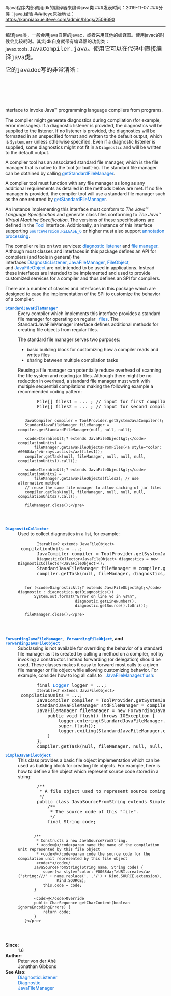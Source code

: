 #java程序内部调用jdk的编译器来编译java类
###发表时间：2019-11-07
###分类：java,经验
###iteye原始地址：<a href="https://kanpiaoxue.iteye.com/admin/blogs/2509690" target="_blank">https://kanpiaoxue.iteye.com/admin/blogs/2509690</a>

---

<div class="iteye-blog-content-contain" style="font-size: 14px;"> 
 <p>编译java类，一般会用java自带的javac，或者采用其他的编译器。使用javac的时候会比较耗时。其实jdk自身就带有编译器的功能类：javax.tools.<span style="font-family: 'Courier New'; font-size: 18px;">JavaCompiler.java。使用它可以在代码中直接编译java类。</span></p> 
 <p><span style="font-family: 'Courier New'; font-size: 18px;">它的javadoc写的非常清晰：</span></p> 
 <p>&nbsp;</p> 
 <p>&nbsp;</p> 
 <p>&nbsp;</p> 
 <p style="">nterface to invoke Java™ programming language compilers from programs.</p> 
 <p style="">The compiler might generate diagnostics during compilation (for example, error messages). If a diagnostic listener is provided, the diagnostics will be supplied to the listener. If no listener is provided, the diagnostics will be formatted in an unspecified format and written to the default output, which is<span class="Apple-converted-space">&nbsp;</span><code>System.err</code><span class="Apple-converted-space">&nbsp;</span>unless otherwise specified. Even if a diagnostic listener is supplied, some diagnostics might not fit in a<span class="Apple-converted-space">&nbsp;</span><code>Diagnostic</code><span class="Apple-converted-space">&nbsp;</span>and will be written to the default output.</p> 
 <p style="">A compiler tool has an associated standard file manager, which is the file manager that is native to the tool (or built-in). The standard file manager can be obtained by calling<span class="Apple-converted-space">&nbsp;</span><a style="color: #0068da;">getStandardFileManager</a>.</p> 
 <p style="">A compiler tool must function with any file manager as long as any additional requirements as detailed in the methods below are met. If no file manager is provided, the compiler tool will use a standard file manager such as the one returned by<span class="Apple-converted-space">&nbsp;</span><a style="color: #0068da;">getStandardFileManager</a>.</p> 
 <p style="">An instance implementing this interface must conform to<span class="Apple-converted-space">&nbsp;</span><cite>The Java™ Language Specification</cite><span class="Apple-converted-space">&nbsp;</span>and generate class files conforming to<span class="Apple-converted-space">&nbsp;</span><cite>The Java™ Virtual Machine Specification</cite>. The versions of these specifications are defined in the<span class="Apple-converted-space">&nbsp;</span><a style="color: #0068da;">Tool</a><span class="Apple-converted-space">&nbsp;</span>interface. Additionally, an instance of this interface supporting<span class="Apple-converted-space">&nbsp;</span><code><a style="color: #0068da;">SourceVersion.RELEASE_6</a></code><span class="Apple-converted-space">&nbsp;</span>or higher must also support<span class="Apple-converted-space">&nbsp;</span><a style="color: #0068da;">annotation processing</a>.</p> 
 <p style="">The compiler relies on two services:<span class="Apple-converted-space">&nbsp;</span><a style="color: #0068da;">diagnostic listener</a><span class="Apple-converted-space">&nbsp;</span>and<span class="Apple-converted-space">&nbsp;</span><a style="color: #0068da;">file manager</a>. Although most classes and interfaces in this package defines an API for compilers (and tools in general) the interfaces<span class="Apple-converted-space">&nbsp;</span><a style="color: #0068da;">DiagnosticListener</a>,<span class="Apple-converted-space">&nbsp;</span><a style="color: #0068da;">JavaFileManager</a>,<span class="Apple-converted-space">&nbsp;</span><a style="color: #0068da;">FileObject</a>, and<span class="Apple-converted-space">&nbsp;</span><a style="color: #0068da;">JavaFileObject</a><span class="Apple-converted-space">&nbsp;</span>are not intended to be used in applications. Instead these interfaces are intended to be implemented and used to provide customized services for a compiler and thus defines an SPI for compilers.</p> 
 <p style="">There are a number of classes and interfaces in this package which are designed to ease the implementation of the SPI to customize the behavior of a compiler:</p> 
 <dl style=""> 
  <dt style="font-size: 1em; margin-top: 0px; margin-bottom: 0px; font-weight: bold;">
   <code><a style="color: #0068da;">StandardJavaFileManager</a></code>
  </dt> 
  <dd style="font-size: 1em;">
   Every compiler which implements this interface provides a standard file manager for operating on regular
   <span class="Apple-converted-space">&nbsp;</span>
   <a style="color: #0068da;">files</a>. The StandardJavaFileManager interface defines additional methods for creating file objects from regular files. 
   <p style="font-size: 1em; margin-top: 1em; margin-bottom: 1em;">The standard file manager serves two purposes:</p> 
   <ul style="font-size: 1em; margin-bottom: 1em; margin-left: 1em; padding-left: 1em;"> 
    <li style="font-size: 1em; margin-bottom: 0px;">basic building block for customizing how a compiler reads and writes files</li> 
    <li style="font-size: 1em; margin-bottom: 0px;">sharing between multiple compilation tasks</li> 
   </ul> 
   <p style="font-size: 1em; margin-top: 1em; margin-bottom: 1em;">Reusing a file manager can potentially reduce overhead of scanning the file system and reading jar files. Although there might be no reduction in overhead, a standard file manager must work with multiple sequential compilations making the following example a recommended coding pattern:</p> 
   <pre>       File[] files1 = ... ; // input for first compilation task
       File[] files2 = ... ; // input for second compilation task

       JavaCompiler compiler = ToolProvider.getSystemJavaCompiler();
       StandardJavaFileManager fileManager = compiler.getStandardFileManager(null, null, null);

       <code>Iterable&lt;? extends JavaFileObject&gt;</code> compilationUnits1 =
           fileManager.getJavaFileObjectsFromFiles(<a style="color: #0068da;">Arrays.asList</a>(files1));
       compiler.getTask(null, fileManager, null, null, null, compilationUnits1).call();

       <code>Iterable&lt;? extends JavaFileObject&gt;</code> compilationUnits2 =
           fileManager.getJavaFileObjects(files2); // use alternative method
       // reuse the same file manager to allow caching of jar files
       compiler.getTask(null, fileManager, null, null, null, compilationUnits2).call();

       fileManager.close();</pre> 
  </dd> 
  <dt style="font-size: 1em; margin-top: 0px; margin-bottom: 0px; font-weight: bold;">
   <code><a style="color: #0068da;">DiagnosticCollector</a></code>
  </dt> 
  <dd style="font-size: 1em;">
   Used to collect diagnostics in a list, for example: 
   <pre>       <code>Iterable&lt;? extends JavaFileObject&gt;</code> compilationUnits = ...;
       JavaCompiler compiler = ToolProvider.getSystemJavaCompiler();
       <code>DiagnosticCollector&lt;JavaFileObject&gt; diagnostics = new DiagnosticCollector&lt;JavaFileObject&gt;();</code>
       StandardJavaFileManager fileManager = compiler.getStandardFileManager(diagnostics, null, null);
       compiler.getTask(null, fileManager, diagnostics, null, null, compilationUnits).call();

       for (<code>Diagnostic&lt;? extends JavaFileObject&gt;</code> diagnostic : diagnostics.getDiagnostics())
           System.out.format("Error on line %d in %s%n",
                             diagnostic.getLineNumber(),
                             diagnostic.getSource().toUri());

       fileManager.close();</pre> 
  </dd> 
  <dt style="font-size: 1em; margin-top: 0px; margin-bottom: 0px; font-weight: bold;"> 
   <code><a style="color: #0068da;">ForwardingJavaFileManager</a></code>,
   <span class="Apple-converted-space">&nbsp;</span>
   <code><a style="color: #0068da;">ForwardingFileObject</a></code>, and
   <span class="Apple-converted-space">&nbsp;</span>
   <code><a style="color: #0068da;">ForwardingJavaFileObject</a></code> 
  </dt> 
  <dd style="font-size: 1em;">
   Subclassing is not available for overriding the behavior of a standard file manager as it is created by calling a method on a compiler, not by invoking a constructor. Instead forwarding (or delegation) should be used. These classes makes it easy to forward most calls to a given file manager or file object while allowing customizing behavior. For example, consider how to log all calls to
   <span class="Apple-converted-space">&nbsp;</span>
   <a style="color: #0068da;">JavaFileManager.flush</a>: 
   <pre>       final <a style="color: #0068da;">Logger</a> logger = ...;
       <code>Iterable&lt;? extends JavaFileObject&gt;</code> compilationUnits = ...;
       JavaCompiler compiler = ToolProvider.getSystemJavaCompiler();
       StandardJavaFileManager stdFileManager = compiler.getStandardFileManager(null, null, null);
       JavaFileManager fileManager = new ForwardingJavaFileManager(stdFileManager) {
           public void flush() throws IOException {
               logger.entering(StandardJavaFileManager.class.getName(), "flush");
               super.flush();
               logger.exiting(StandardJavaFileManager.class.getName(), "flush");
           }
       };
       compiler.getTask(null, fileManager, null, null, null, compilationUnits).call();</pre> 
  </dd> 
  <dt style="font-size: 1em; margin-top: 0px; margin-bottom: 0px; font-weight: bold;">
   <code><a style="color: #0068da;">SimpleJavaFileObject</a></code>
  </dt> 
  <dd style="font-size: 1em;">
   This class provides a basic file object implementation which can be used as building block for creating file objects. For example, here is how to define a file object which represent source code stored in a string: 
   <pre>       /**
        * A file object used to represent source coming from a string.
        <code>*</code>/
       public class JavaSourceFromString extends SimpleJavaFileObject {
           /**
            * The source code of this "file".
            <code>*</code>/
           final String code;

           /**
            * Constructs a new JavaSourceFromString.
            * <code>@</code>param name the name of the compilation unit represented by this file object
            * <code>@</code>param code the source code for the compilation unit represented by this file object
            <code>*</code>/
           JavaSourceFromString(String name, String code) {
               super(<a style="color: #0068da;">URI.create</a>("string:///" + name.replace('.','/') + Kind.SOURCE.extension),
                     Kind.SOURCE);
               this.code = code;
           }

           <code>@</code>Override
           public CharSequence getCharContent(boolean ignoreEncodingErrors) {
               return code;
           }
       }</pre> 
  </dd> 
 </dl> 
 <dl style=""> 
  <dt style="font-size: 1em; margin-top: 0px; margin-bottom: 0px; font-weight: bold;">
   Since:
  </dt> 
  <dd style="font-size: 1em;">
   1.6
  </dd> 
  <dt style="font-size: 1em; margin-top: 0px; margin-bottom: 0px; font-weight: bold;">
   Author:
  </dt> 
  <dd style="font-size: 1em;">
   Peter von der Ahé
  </dd> 
  <dd style="font-size: 1em;">
   Jonathan Gibbons
  </dd> 
  <dt style="font-size: 1em; margin-top: 0px; margin-bottom: 0px; font-weight: bold;">
   See Also:
  </dt> 
  <dd style="font-size: 1em;">
   <a style="color: #0068da;">DiagnosticListener</a>
  </dd> 
  <dd style="font-size: 1em;">
   <a style="color: #0068da;">Diagnostic</a>
  </dd> 
  <dd style="font-size: 1em;">
   <a style="color: #0068da;">JavaFileManager</a>
  </dd> 
 </dl> 
</div>